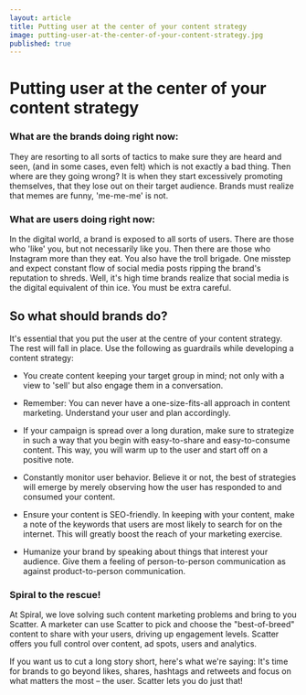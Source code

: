 ```yaml
---
layout: article
title: Putting user at the center of your content strategy
image: putting-user-at-the-center-of-your-content-strategy.jpg
published: true
---
```


# Putting user at the center of your content strategy

### What are the brands doing right now:

They are resorting to all sorts of tactics to make sure they are heard and seen, (and in some cases, even felt) which is not exactly a bad thing. Then where are they going wrong? It is when they start excessively promoting themselves, that they lose out on their target audience. Brands must realize that memes are funny, 'me-me-me' is not.

### What are users doing right now:

In the digital world, a brand is exposed to all sorts of users. There are those who 'like' you, but not necessarily like you. Then there are those who Instagram more than they eat. You also have the troll brigade. One misstep and expect constant flow of social media posts ripping the brand's reputation to shreds. Well, it's high time brands realize that social media is the digital equivalent of thin ice. You must be extra careful.

## So what should brands do?

It's essential that you put the user at the centre of your content strategy. The rest will fall in place. Use the following as guardrails while developing a content strategy:

- You create content keeping your target group in mind; not only with a view to 'sell' but also engage them in a conversation.

- Remember: You can never have a one-size-fits-all approach in content marketing. Understand your user and plan accordingly.

- If your campaign is spread over a long duration, make sure to strategize in such a way that you begin with easy-to-share and easy-to-consume content. This way, you will warm up to the user and start off on a positive note.

- Constantly monitor user behavior. Believe it or not, the best of strategies will emerge by merely observing how the user has responded to and consumed your content.

- Ensure your content is SEO-friendly. In keeping with your content, make a note of the keywords that users are most likely to search for on the internet. This will greatly boost the reach of your marketing exercise.

- Humanize your brand by speaking about things that interest your audience. Give them a feeling of person-to-person communication as against product-to-person communication.

### Spiral to the rescue!

At Spiral, we love solving such content marketing problems and bring to you Scatter. A marketer can use Scatter to pick and choose the "best-of-breed" content to share with your users, driving up engagement levels. Scatter offers you full control over content, ad spots, users and analytics.

 If you want us to cut a long story short, here's what we're saying: It's time for brands to go beyond likes, shares, hashtags and retweets and focus on what matters the most – the user. Scatter lets you do just that!
